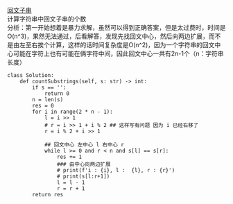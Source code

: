 [回文子串](https://leetcode-cn.com/problems/palindromic-substrings/)    
计算字符串中回文子串的个数   
分析：第一开始想着是暴力求解，虽然可以得到正确答案，但是太过费时，时间是O(n^3)，果然无法通过，后看解答，发现先找回文中心，然后向两边扩展，而不是由左至右挨个计算，这样的话时间复杂度是O(n^2)，因为一个字符串的回文中心可能在字符上也有可能在俩字符中间，因此回文中心一共有2n-1个（n：字符串长度）   
```python3
class Solution:
    def countSubstrings(self, s: str) -> int:
        if s == '':
            return 0 
        n = len(s)
        res = 0
        for i in range(2 * n - 1):
            l = i >> 1
            # r = i >> 1 + i % 2 ## 这样写有问题 因为 i 已经右移了
            r = i % 2 + i >> 1
            
            ## 回文中心 左中心 l 右中心 r 
            while l >= 0 and r < n and s[l] == s[r]:
                res += 1
                ### 由中心向两边扩展
                # print(f'i : {i}, l :  {l}, r : {r}')
                # print(s[l:r+1])
                l = l - 1
                r = r + 1
        return res 
```
